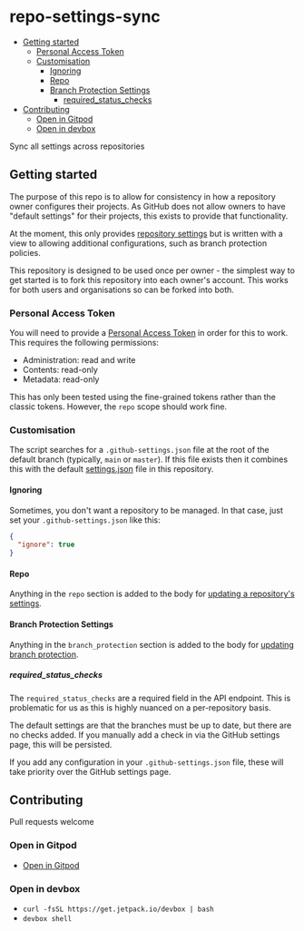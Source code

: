 # repo-settings-sync

<!-- toc -->

* [Getting started](#getting-started)
  * [Personal Access Token](#personal-access-token)
  * [Customisation](#customisation)
    * [Ignoring](#ignoring)
    * [Repo](#repo)
    * [Branch Protection Settings](#branch-protection-settings)
      * [required_status_checks](#required_status_checks)
* [Contributing](#contributing)
  * [Open in Gitpod](#open-in-gitpod)
  * [Open in devbox](#open-in-devbox)

<!-- Regenerate with "pre-commit run -a markdown-toc" -->

<!-- tocstop -->

Sync all settings across repositories

## Getting started

The purpose of this repo is to allow for consistency in how a repository owner
configures their projects. As GitHub does not allow owners to have "default settings"
for their projects, this exists to provide that functionality.

At the moment, this only provides [repository settings](https://docs.github.com/en/rest/repos/repos?apiVersion=2022-11-28#update-a-repository)
but is written with a view to allowing additional configurations, such as branch
protection policies.

This repository is designed to be used once per owner - the simplest way to get
started is to fork this repository into each owner's account. This works for both
users and organisations so can be forked into both.

### Personal Access Token

You will need to provide a [Personal Access Token](https://docs.github.com/en/authentication/keeping-your-account-and-data-secure/creating-a-personal-access-token)
in order for this to work. This requires the following permissions:

* Administration: read and write
* Contents: read-only
* Metadata: read-only

This has only been tested using the fine-grained tokens rather than the classic
tokens. However, the `repo` scope should work fine.

### Customisation

The script searches for a `.github-settings.json` file at the root of the default
branch (typically, `main` or `master`). If this file exists then it combines this
with the default [settings.json](./settings.json) file in this repository.

#### Ignoring

Sometimes, you don't want a repository to be managed. In that case, just set your
`.github-settings.json` like this:

```json
{
  "ignore": true
}
```

#### Repo

Anything in the `repo` section is added to the body for
[updating a repository's settings](https://docs.github.com/en/rest/repos/repos?apiVersion=2022-11-28#update-a-repository).

#### Branch Protection Settings

Anything in the `branch_protection` section is added to the body for
[updating branch protection](https://docs.github.com/en/rest/branches/branch-protection?apiVersion=2022-11-28#update-branch-protection).

##### required_status_checks

The `required_status_checks` are a required field in the API endpoint. This is
problematic for us as this is highly nuanced on a per-repository basis.

The default settings are that the branches must be up to date, but there are
no checks added. If you manually add a check in via the GitHub settings page,
this will be persisted.

If you add any configuration in your `.github-settings.json` file, these will
take priority over the GitHub settings page.

## Contributing

Pull requests welcome

### Open in Gitpod

* [Open in Gitpod](https://gitpod.io/from-referrer/)

### Open in devbox

* `curl -fsSL https://get.jetpack.io/devbox | bash`
* `devbox shell`
